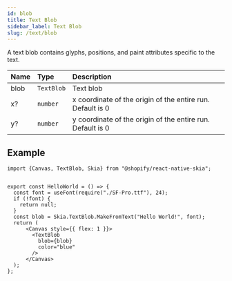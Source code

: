 ```yaml
---
id: blob
title: Text Blob
sidebar_label: Text Blob
slug: /text/blob
---
```


A text blob contains glyphs, positions, and paint attributes specific to the text.

| Name        | Type       |  Description                                                 |
|:------------|:-----------|:-------------------------------------------------------------|
| blob        | `TextBlob` | Text blob                                                    |
| x?          | `number`   | x coordinate of the origin of the entire run. Default is 0   |
| y?          | `number`   | y coordinate of the origin of the entire run. Default is 0   |

## Example

```tsx twoslash
import {Canvas, TextBlob, Skia} from "@shopify/react-native-skia";


export const HelloWorld = () => {
  const font = useFont(require("./SF-Pro.ttf"), 24);
  if (!font) {
    return null;
  }
  const blob = Skia.TextBlob.MakeFromText("Hello World!", font);
  return (
      <Canvas style={{ flex: 1 }}>
        <TextBlob
          blob={blob}
          color="blue"
        />
      </Canvas>
  );
};
```